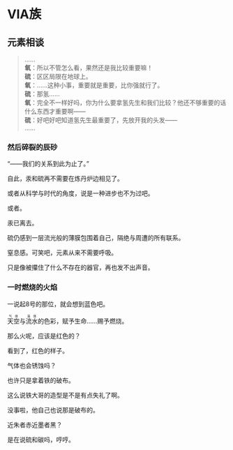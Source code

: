 # ⅥA族

## 元素相谈

>……  
**氧**：所以不管怎么看，果然还是我比较重要嘛！  
**硫**：区区局限在地球上。  
**氧**：……这种小事，重要就是重要，比你强就行了。  
**硫**：那氢……  
**氧**：完全不一样好吗，你为什么要拿氢先生和我们比较？他还不够重要的话什么东西才重要啊——  
**硫**：好吧好吧知道氢先生最重要了，先放开我的头发——  
……

### 然后碎裂的辰砂

“——我们的关系到此为止了。”

自此，汞和硫再不需要在炼丹炉边相见了。

或者从科学与时代的角度，说是一种进步也不为过吧。

或者。

汞已离去。

硫仍感到一层流光般的薄膜包围着自己，隔绝与周遭的所有联系。

窒息感。可笑吧，元素从来不需要呼吸。

只是像被攥住了什么不存在的器官，再也发不出声音。

### 一时燃烧的火焰

一说起8号的那位，就会想到蓝色吧。

<ruby>天空<rt>气体</rt></ruby>与<ruby>流水<rt>液体</rt></ruby>的色彩，赋予生命……赐予燃烧。

那么火呢，应该是红色的？

看到了，红色的样子。

气体也会锈蚀吗？

也许只是拿着铁的破布。

这么说铁大哥的造型是不是有点失礼了啊。

没事啦，他自己也说那是破布的。

近朱者赤近墨者黑？

是在说硫和碳吗，哼哼。
